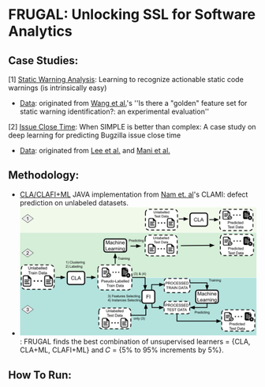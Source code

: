 # FRUGAL: Unlocking SSL for Software Analytics

## Case Studies:

[1] [Static Warning Analysis](https://link.springer.com/article/10.1007/s10664-021-09948-6): Learning to recognize actionable static code warnings (is intrinsically easy)
- [Data](): originated from [Wang et al.](https://www.researchgate.net/publication/328084908_Is_there_a_golden_feature_set_for_static_warning_identification_an_experimental_evaluation)'s ''Is there a "golden" feature set for static warning identification?: an experimental evaluation'' 


[2] [Issue Close Time](https://www.researchgate.net/publication/348588972_When_SIMPLE_is_better_than_complex_A_case_study_on_deep_learning_for_predicting_Bugzilla_issue_close_time): When SIMPLE is better than complex: A case study on deep learning for predicting Bugzilla issue close time
- [Data](): originated from [Lee et al.]() and [Mani et al.]()

## Methodology: 
- [CLA/CLAFI+ML](https://github.com/lifove/CLAMI) JAVA implementation from [Nam et. al](https://dl.acm.org/doi/abs/10.1109/ASE.2015.56)'s CLAMI: defect prediction on unlabeled datasets.
- ![FRUGAL](/CLA_4.png): FRUGAL finds the best combination of unsupervised learners = {CLA, CLA+ML, CLAFI+ML} and 𝐶 = {5% to 95% increments by 5%}. 




## How To Run: 
